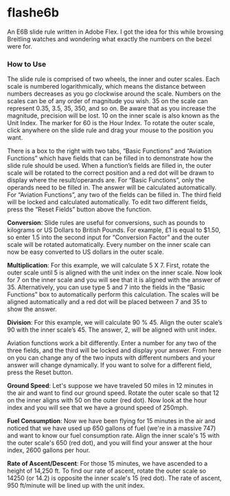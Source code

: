 # flashe6b
An E6B slide rule written in Adobe Flex. I got the idea for this while browsing Breitling watches and wondering what exactly the numbers on the bezel were for.

<p><h3>How to Use</h3></p>
<p>The slide rule is comprised of two wheels, the inner and outer scales.  Each scale is numbered logarithmically, which means the distance between numbers decreases as you go clockwise around the scale.  Numbers on the scales can be of any order of magnitude you wish.  35 on the scale can represent 0.35, 3.5, 35, 350, and so on.  Be aware that as you increase the magnitude, precision will be lost.  10 on the inner scale is also known as the Unit Index.  The marker for 60 is the Hour Index.  To rotate the outer scale, click anywhere on the slide rule and drag your mouse to the position you want. </p>
<p>There is a box to the right with two tabs, “Basic Functions” and “Aviation Functions” which have fields that can be filled in to demonstrate how the slide rule should be used.  When a function’s fields are filled in, the outer scale will be rotated to the correct position and a red dot will be drawn to display where the result/operands are.  For “Basic Functions”, only the operands need to be filled in.  The answer will be calculated automatically.  For “Aviation Functions”, any two of the fields can be filled in.  The third field will be locked and calculated automatically.  To edit two different fields, press the “Reset Fields” button above the function.</p>
<p><b>Conversion</b>: Slide rules are useful for conversions, such as pounds to kilograms or US Dollars to British Pounds.  For example, £1 is equal to $1.50, so enter 1.5 into the second input for “Conversion Factor” and the outer scale will be rotated automatically.  Every number on the inner scale can now be easy converted to US dollars in the outer scale.</p>
<p><b>Multiplication</b>: For this example, we will calculate 5 X 7.  First, rotate the outer scale until 5 is aligned with the unit index on the inner scale.  Now look for 7 on the inner scale and you will see that it is aligned with the answer of 35.  Alternatively, you can use type 5 and 7 into the fields in the “Basic Functions” box to automatically perform this calculation.  The scales will be aligned automatically and a red dot will be placed between 7 and 35 to show the answer.</p>
<p><b>Division</b>: For this example, we will calculate 90 % 45.  Align the outer scale’s 90 with the inner scale’s 45.  The answer, 2, will be aligned with unit index.</p>
<p>Aviation functions work a bit differently.  Enter a number for any two of the three fields, and the third will be locked and display your answer.  From here on you can change any of the two inputs with different numbers and your answer will change dynamically.  If you want to solve for a different field, press the Reset button.</p>
<p><b>Ground Speed</b>: Let's suppose we have traveled 50 miles in 12 minutes in the air and want to find our ground speed.  Rotate the outer scale so that 12 on the inner aligns with 50 on the outer (red dot).  Now look at the hour index and you will see that we have a ground speed of 250mph.</p>
<p><b>Fuel Consumption</b>: Now we have been flying for 15 minutes in the air and noticed that we have used up 650 gallons of fuel (we're in a massive 747) and want to know our fuel consumption rate.  Align the inner scale's 15 with the outer scale's 650 (red dot), and you will find your answer at the hour index, 2600 gallons per hour.</p>
<p><b>Rate of Ascent/Descent</b>: For those 15 minutes, we have ascended to a height of 14,250 ft.  To find our rate of ascent, rotate the outer scale so 14250 (or 14.2) is opposite the inner scale's 15 (red dot).  The rate of ascent, 950 ft/minute will be lined up with the unit index.</p>
		
